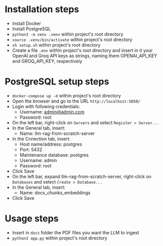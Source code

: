 # Installation steps

- Install Docker
- Install PostgreSQL
- `python3 -m venv .venv` within project's root directory
- `source .venv/bin/activate` within project's root directory
- `sh setup.sh` within project's root directory
- Create a file `.env` within project's root directory and insert in it your OpenAI and Groq API keys as strings, naming them OPENAI_API_KEY and GROQ_API_KEY, respectively

# PostgreSQL setup steps
- `docker-compose up -d` within project's root directory
- Open the browser and go to the URL `http://localhost:5050/`
- Login with following credentials:
    - Username: admin@admin.com
    - Password: root
- On the left bar, right-click on `Servers` and select `Register > Server...`
- In the General tab, insert:
    - Name: llm-rag-from-scratch-server
- In the Cnnection tab, insert:
    - Host name/address: postgres
    - Port: 5432
    - Maintenance database: postgres
    - Username: admin
    - Password: root
- Click Save
- On the left bar, expand llm-rag-from-scratch-server, right-click on `Databases` and select `Create > Database...`
- In the General tab, insert:
    - Name: docs_chunks_embeddings
- Click Save

# Usage steps
- Insert in `docs` folder the PDF files you want the LLM to ingest
- `python3 app.py` within project's root directory
